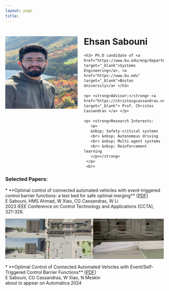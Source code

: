 ```yaml
---
layout: page
title: 
---
```


<div style="clear: both;">
  <div style="float: left; margin-right:20px;">
    <img src="EhsanSabouni.jpg" alt="" width="230" height="230">
  </div>
  <div>
    <h1> Ehsan Sabouni </h1>
    
    <h3> Ph.D candidate of <a href="https://www.bu.edu/eng/departments/se/" target="_blank">Systems Engineering</a>, <a href="https://www.bu.edu" target="_blank">Boston University</a> </h3>
    
    <p> <strong>Advisor:</strong> <a href="https://christosgcassandras.org/" target="_blank"> Prof. Christos Cassandras </a> </p>
    
    <p> <strong>Research Interests:
       <p>
       &nbsp; Safety-critical systems
       <br> &nbsp; Autonomous driving
       <br> &nbsp; Multi-agent systems
       <br> &nbsp; Reinforcement learning
       </p></strong>
     </p>
     <br>
<h3> <strong>Selected Papers:</strong> </h3>
</div>
</div>
* **Optimal control of connected automated vehicles with event-triggered control barrier functions: a test bed for safe optimal merging** [<a href="https://ieeexplore.ieee.org/abstract/document/10253379" target="_blank">PDF</a>]
  <br> E Sabouni, HMS Ahmad, W Xiao, CG Cassandras, W Li
  <br> 2023 IEEE Conference on Control Technology and Applications (CCTA), 321-326.
<p align="center">
  <img src="video.gif">
</p>
* **Optimal Control of Connected Automated Vehicles with Event/Self-Triggered Control Barrier Functions** [<a href="https://arxiv.org/abs/2209.13053" target="_blank">PDF</a>]
  <br> E Sabouni, CG Cassandras, W Xiao, N Meskin
    <br> about to appear on Automatica 2024
